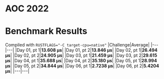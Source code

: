 # AOC 2022

# Benchmark Results
Compiled with `RUSTFLAGS="-C target-cpu=native"`
|Challenge|Average|
|---|---|
|Day 01, pt 1|**13.608 µs**|
|Day 01, pt 2|**13.846 µs**|
|Day 02, pt 1|**26.494 µs**|
|Day 02, pt 2|**24.905 µs**|
|Day 03, pt 1|**21.459 µs**|
|Day 03, pt 2|**29.615 µs**|
|Day 04, pt 1|**35.688 µs**|
|Day 04, pt 2|**35.180 µs**|
|Day 05, pt 1|**28.994 µs**|
|Day 05, pt 2|**34.844 µs**|
|Day 06, pt 1|**2.7238 µs**|
|Day 06, pt 2|**5.4204 µs**|
|---|---|
